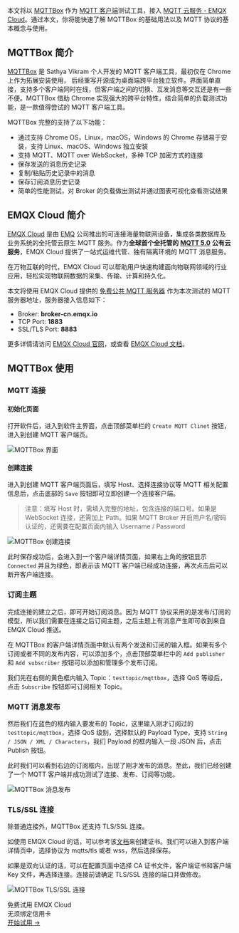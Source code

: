 本文将以 [MQTTBox](https://github.com/workswithweb/MQTTBox) 作为 [MQTT 客户端](https://www.emqx.com/zh/blog/introduction-to-the-commonly-used-mqtt-client-library)测试工具，接入 [MQTT 云服务 - EMQX Cloud](https://www.emqx.com/zh/cloud)。通过本文，你将能快速了解 MQTTBox 的基础用法以及 MQTT 协议的基本概念与使用。

## MQTTBox 简介

[MQTTBox](https://github.com/workswithweb/MQTTBox) 是 Sathya Vikram 个人开发的 MQTT 客户端工具，最初仅在 Chrome 上作为拓展安装使用， 后经重写开源成为桌面端跨平台独立软件。界面简单直接，支持多个客户端同时在线，但客户端之间的切换、互发消息等交互还是有一些不便。MQTTBox 借助 Chrome 实现强大的跨平台特性，结合简单的负载测试功能，是一款值得尝试的 MQTT 客户端工具。

MQTTBox 完整的支持了以下功能：

- 通过支持 Chrome OS，Linux，macOS，Windows 的 Chrome 存储易于安装，支持 Linux、macOS、Windows 独立安装
- 支持 MQTT、MQTT over WebSocket，多种 TCP 加密方式的连接
- 保存发送的消息历史记录
- 复制/粘贴历史记录中的消息
- 保存订阅消息历史记录
- 简单的性能测试，对 Broker 的负载做出测试并通过图表可视化查看测试结果



## EMQX Cloud 简介

[EMQX Cloud](https://www.emqx.com/zh/cloud) 是由 [EMQ](https://www.emqx.com/zh) 公司推出的可连接海量物联网设备，集成各类数据库及业务系统的全托管云原生 MQTT 服务。作为**全球首个全托管的** [**MQTT 5.0**](https://www.emqx.com/zh/mqtt/mqtt5) **公有云服务**，EMQX Cloud 提供了一站式运维代管、独有隔离环境的 MQTT 消息服务。

在万物互联的时代，EMQX Cloud 可以帮助用户快速构建面向物联网领域的行业应用，轻松实现物联网数据的采集、传输、计算和持久化。

本文将使用 EMQX Cloud 提供的 [免费公共 MQTT 服务器](https://www.emqx.com/zh/mqtt/public-mqtt5-broker) 作为本次测试的 MQTT 服务器地址，服务器接入信息如下：

- Broker: **broker-cn.emqx.io**
- TCP Port: **1883**
- SSL/TLS Port: **8883**

更多详情请访问 [EMQX Cloud 官网](https://www.emqx.com/zh/cloud)，或查看 [EMQX Cloud 文档](https://docs.emqx.cn/cloud/latest/)。 



## MQTTBox 使用

### MQTT 连接

#### 初始化页面

打开软件后，进入到软件主界面，点击顶部菜单栏的 `Create MQTT Clinet` 按钮，进入到创建 MQTT 客户端页。

![MQTTBox 界面](https://assets.emqx.com/images/75d7f67d4c584a017f0f50ffd8a4f87e.png)

#### 创建连接

进入到创建 MQTT 客户端页面后，填写 Host、选择连接协议等 MQTT 相关配置信息后，点击底部的 `Save` 按钮即可立即创建一个连接客户端。

> 注意：填写 Host 时，需填入完整的地址，包含连接的端口号。如果是 WebSocket 连接，还需加上 Path。如果 MQTT Broker 开启用户名/密码认证的，还需要在配置页面内输入 Username / Password

![MQTTBox 创建连接](https://assets.emqx.com/images/a83d9f97fbfea900e3105ed2618744b0.png)

此时保存成功后，会进入到一个客户端详情页面，如果右上角的按钮显示 `Connected` 并且为绿色，即表示该 MQTT 客户端已经成功连接，再次点击后可以断开客户端连接。

### 订阅主题

完成连接的建立之后，即可开始订阅消息。因为 MQTT 协议采用的是发布/订阅的模型，所以我们需要在连接之后订阅主题，之后主题上有消息产生即可收到来自 EMQX Cloud 推送。

在 MQTTBox 的客户端详情页面中默认有两个发送和订阅的输入框。如果有多个订阅或者不同的发布内容，可以添加多个，点击顶部菜单栏中的 `Add publisher` 和 `Add subscriber` 按钮可以添加和管理多个发布订阅。

我们先在右侧的黄色框内输入 Topic：`testtopic/mqttbox`，选择 QoS 等级后，点击 `Subscribe` 按钮即可订阅相关 Topic。

### MQTT 消息发布

然后我们在蓝色的框内输入要发布的 Topic，这里输入刚才订阅过的 `testtopic/mqttbox`，选择 QoS 级别，选择默认的 Payload Type，支持 `String / JSON / XML / Characters`，我们 Payload 的框内输入一段 JSON 后，点击 Publish 按钮。

此时我们可以看到右边的订阅框内，出现了刚才发布的消息。至此，我们已经创建了一个 MQTT 客户端并成功测试了连接、发布、订阅等功能。

![MQTTBox 消息发布](https://assets.emqx.com/images/638cea055bb29c8b6265ac6df0496413.png)

### TLS/SSL 连接

除普通连接外，MQTTBox 还支持 TLS/SSL 连接。

如使用 EMQX Cloud 的话，可以参考该[文档](https://docs.emqx.cn/cloud/latest/deployments/tls_ssl.html#%E8%AF%81%E4%B9%A6%E9%99%90%E5%88%B6)来创建证书。我们可以进入到客户端详情页中，选择协议为 mqtts/tls 或者 wss，然后选择保存。

如果是双向认证的话，可以在配置页面中选择 CA 证书文件，客户端证书和客户端 Key 文件，再选择连接。连接前请确定 TLS/SSL 连接的端口并做修改。

![MQTTBox TLS/SSL 连接](https://assets.emqx.com/images/485b86efcafdce32c30bc74199472285.png)


<section class="promotion">
    <div>
        免费试用 EMQX Cloud
        <div class="is-size-14 is-text-normal has-text-weight-normal">无须绑定信用卡</div>
    </div>
    <a href="https://accounts-zh.emqx.com/signup?continue=https://cloud.emqx.com/console/deployments/0?oper=new" class="button is-gradient px-5">开始试用 →</a >
</section>
